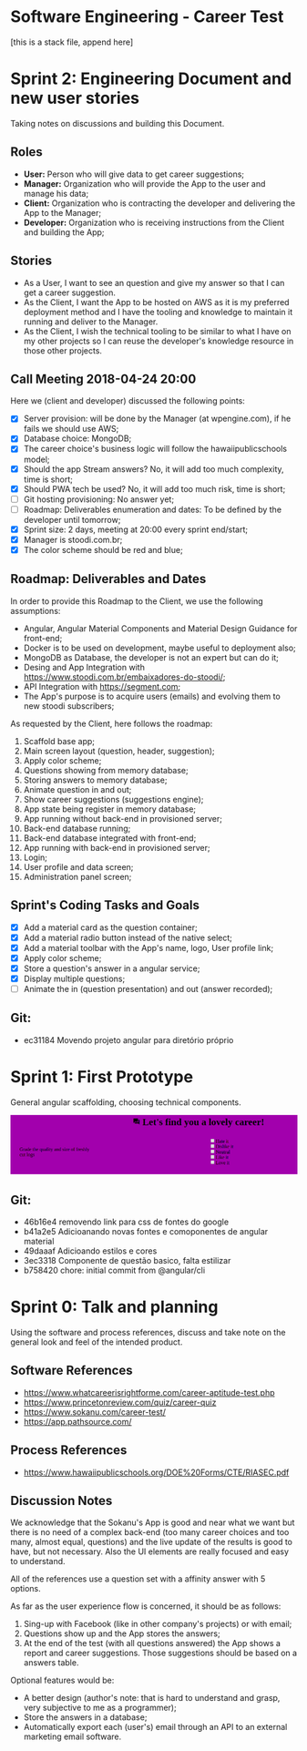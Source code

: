 Software Engineering - Career Test
====================

[this is a stack file, append here]

# Sprint 2: Engineering Document and new user stories

Taking notes on discussions and building this Document.

## Roles

- **User:** Person who will give data to get career suggestions;
- **Manager:** Organization who will provide the App to the user and manage his data;
- **Client:** Organization who is contracting the developer and delivering the App to the Manager;
- **Developer:** Organization who is receiving instructions from the Client and building the App;

## Stories

- As a User, I want to see an question and give my answer so that I can get a career suggestion.
- As the Client, I want the App to be hosted on AWS as it is my preferred
deployment method and I have the tooling and knowledge to maintain it running
and deliver to the Manager.
- As the Client, I wish the technical tooling to be similar to what I have on
my other projects so I can reuse the developer's knowledge resource in those other
projects.

## Call Meeting 2018-04-24 20:00

Here we (client and developer) discussed the following points:
- [x] Server provision: will be done by the Manager (at wpengine.com), if he fails we should use AWS;
- [x] Database choice: MongoDB;
- [x] The career choice's business logic will follow the hawaiipublicschools model;
- [x] Should the app Stream answers? No, it will add too much complexity, time is short;
- [x] Should PWA tech be used? No, it will add too much risk, time is short;
- [ ] Git hosting provisioning: No answer yet;
- [ ] Roadmap: Deliverables enumeration and dates: To be defined by the developer until tomorrow;
- [x] Sprint size: 2 days, meeting at 20:00 every sprint end/start;
- [x] Manager is stoodi.com.br;
- [x] The color scheme should be red and blue;

## Roadmap: Deliverables and Dates

In order to provide this Roadmap to the Client, we use the following assumptions:
- Angular, Angular Material Components and Material Design Guidance for front-end;
- Docker is to be used on development, maybe useful to deployment also;
- MongoDB as Database, the developer is not an expert but can do it;
- Desing and App Integration with https://www.stoodi.com.br/embaixadores-do-stoodi/;
- API Integration with https://segment.com;
- The App's purpose is to acquire users (emails) and evolving them to new stoodi subscribers;

As requested by the Client, here follows the roadmap:

<ol>
  <li> Scaffold base app; </li>
  <li> Main screen layout (question, header, suggestion); </li>
  <li> Apply color scheme; </li>
  <li> Questions showing from memory database; </li>
  <li> Storing answers to memory database; </li>
  <li> Animate question in and out; </li>
  <li> Show career suggestions (suggestions engine); </li>
  <li> App state being register in memory database; </li>
  <li> App running without back-end in provisioned server; </li>
  <li> Back-end database running; </li>
  <li> Back-end database integrated with front-end; </li>
  <li> App running with back-end in provisioned server; </li>
  <li> Login; </li>
  <li> User profile and data screen; </li>
  <li> Administration panel screen; </li>
</ol>


## Sprint's Coding Tasks and Goals

- [x] Add a material card as the question container;
- [x] Add a material radio button instead of the native select;
- [x] Add a material toolbar with the App's name, logo, User profile link;
- [x] Apply color scheme;
- [x] Store a question's answer in a angular service;
- [x] Display multiple questions;
- [ ] Animate the in (question presentation) and out (answer recorded);

## Git:
- ec31184 Movendo projeto angular para diretório próprio

# Sprint 1: First Prototype

General angular scaffolding, choosing technical components.

![First Prototype look](engineering/screenshot-localhost-4200-2018.04.23-11-42-41.png)

## Git:
- 46b16e4 removendo link para css de fontes do google
- b41a2e5 Adicioanando novas fontes e comoponentes de angular material
- 49daaaf Adicioando estilos e cores
- 3ec3318 Componente de questão basico, falta estilizar
- b758420 chore: initial commit from @angular/cli

# Sprint 0: Talk and planning

Using the software and process references, discuss and take note on the general
look and feel of the intended product.

## Software References
- https://www.whatcareerisrightforme.com/career-aptitude-test.php
- https://www.princetonreview.com/quiz/career-quiz
- https://www.sokanu.com/career-test/
- https://app.pathsource.com/

## Process References
- https://www.hawaiipublicschools.org/DOE%20Forms/CTE/RIASEC.pdf

## Discussion Notes

We acknowledge that the Sokanu's App is good and near what we want but there is
no need of a complex back-end (too many career choices and too many, almost
equal, questions) and the live update of the results is good to have, but not
necessary. Also the UI elements are really focused and easy to understand.

All of the references use a question set with a affinity answer with 5 options.

As far as the user experience flow is concerned, it should be as follows:
1. Sing-up with Facebook (like in other company's projects) or with email;
2. Questions show up and the App stores the answers;
3. At the end of the test (with all questions answered) the App shows a report
and career suggestions. Those suggestions should be based on a answers table.

Optional features would be:
- A better design (author's note: that is hard to understand and grasp, very
subjective to me as a programmer);
- Store the answers in a database;
- Automatically export each (user's) email through an API to an external
marketing email software.
